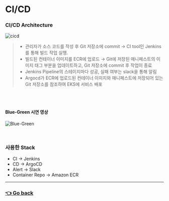# CI/CD

### CI/CD Architecture
![cicd](https://user-images.githubusercontent.com/59479926/209446164-5d67698c-6fe6-4c94-8f7f-011d25a8c715.jpg)
> - 관리자가 소스 코드를 작성 후 Git 저장소에 commit →  CI tool인 Jenkins를 통해 빌드 작업 실행.
> - 빌드된 컨테이너 이미지를 ECR에 업로드 → Git에 저장된 매니페스트의 이미지 태그 부분을 업데이트하고, Git 저장소에 commit 후 작업이 종료
> - Jenkins Pipeline의 스테이지마다 성공, 실패 여부는 slack을 통해 알림
> - Argocd가 ECR에 업로드된 컨테이너 이미지와 매니페스트에 저장되어 있는 Git 저장소를 참조하여 EKS에 서비스 배포

</br>


</br>

#### Blue-Green 시연 영상
![Blue-Green](https://user-images.githubusercontent.com/110655823/216240624-8f7593a0-d127-460f-89b0-d2a7369935c9.gif)

</br>

### 사용한 Stack
- CI -> Jenkins
- CD -> ArgoCD
- Alert -> Slack
- Container Repo -> Amazon ECR

---

### [👈 Go back](https://github.com/hyunjaebok/AWeSome_AWS_FinalProject)
